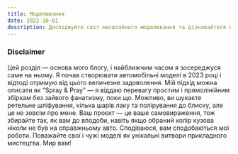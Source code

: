 ```yaml
---
title: Моделювання
date: 2022-10-01
description: Досліджуйте світ масштабного моделювання та дізнавайтеся поради й техніки для створення детальних мініатюр.
---
```


### Disclaimer
Цей розділ — основа мого блогу, і найближчим часом я зосереджуся саме на ньому. Я почав створювати автомобільні моделі в 2023 році і відтоді отримую від цього величезне задоволення. Мій підхід можна описати як “Spray & Pray” — я віддаю перевагу простим і прямолінійним збіркам без зайвого фанатизму, поки що. Можливо, ви шукаєте ретельне шліфування, кілька шарів лаку та полірування до блиску, але це не зовсім про мене. Ваш проєкт — це ваше самовираження, тож збирайте так, як вам до вподоби, навіть якщо обраний колір кузова ніколи не був на справжньому авто. Сподіваюся, вам сподобаються мої роботи. Поважайте свої і чужі моделі як унікальні витвори прикладного мистецтва. Мир вам!